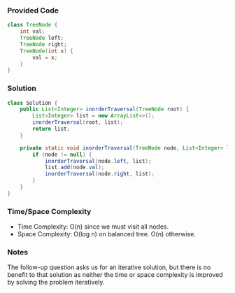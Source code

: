 ### Provided Code

```java
class TreeNode {
    int val;
    TreeNode left;
    TreeNode right;
    TreeNode(int x) {
        val = x;
    }
}
```

### Solution

```java
class Solution {
    public List<Integer> inorderTraversal(TreeNode root) {
        List<Integer> list = new ArrayList<>();
        inorderTraversal(root, list);
        return list;
    }

    private static void inorderTraversal(TreeNode node, List<Integer> list) {
        if (node != null) {
            inorderTraversal(node.left, list);
            list.add(node.val);
            inorderTraversal(node.right, list);
        }
    }
}
```

### Time/Space Complexity

-  Time Complexity: O(n) since we must visit all nodes.
- Space Complexity: O(log n) on balanced tree. O(n) otherwise.

### Notes

The follow-up question asks us for an iterative solution, but there is no benefit to that solution as neither the time or space complexity is improved by solving the problem iteratively.
